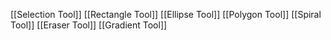[[Selection Tool]]
[[Rectangle Tool]]
[[Ellipse Tool]]
[[Polygon Tool]]
[[Spiral Tool]]
[[Eraser Tool]]
[[Gradient Tool]]